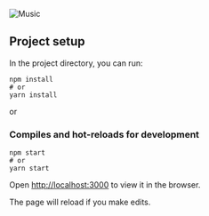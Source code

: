 
![Music](https://user-images.githubusercontent.com/42070495/174254719-23c207e8-8adb-4dec-af9c-96e1270630bb.png)


## Project setup

In the project directory, you can run:

```
npm install
# or
yarn install
```

or

### Compiles and hot-reloads for development

```
npm start
# or
yarn start
```

Open [http://localhost:3000](http://localhost:3000) to view it in the browser.

The page will reload if you make edits.
